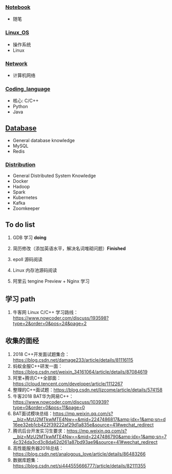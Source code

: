 ### [Notebook](https://github.com/Natureal/Job-hunting/blob/master/Notebook.md)

- 随笔

### [Linux_OS](https://github.com/Natureal/Job-hunting/blob/master/Linux_OS.md)

- 操作系统
- Linux

### [Network](https://github.com/Natureal/Job-hunting/blob/master/Network.md)

- 计算机网络

### [Coding_language](https://github.com/Natureal/Job-hunting/blob/master/Coding_language.md)
- 核心: C/C++
- Python
- Java

## [Database](https://github.com/Natureal/Job-hunting/blob/master/Database.md)
- General database knowledge
- MySQL
- Redis

### [Distribution](https://github.com/Natureal/Job-hunting/blob/master/Distribution.md)
- General Distributed System Knowledge
- Docker
- Hadoop
- Spark
- Kubernetes
- Kafka
- Zoomkeeper

## To do list

1. GDB 学习 **doing**

2. 简历修改（添加英语水平，解决名词堆砌问题）**Finished**

3. epoll 源码阅读

4. Linux 内存池源码阅读

5. 阿里云 tengine Preview + Nginx 学习

## 学习 path

1. 牛客网 Linux C/C++ 学习路线：https://www.nowcoder.com/discuss/193598?type=2&order=0&pos=24&page=2


## 收集的面经

1. 2018 C++开发面试题集合：https://blog.csdn.net/damage233/article/details/81116115
2. 蚂蚁金服C++研发一面：https://blog.csdn.net/weixin_34161064/article/details/87084619
3. 阿里+腾讯C++全部面：https://cloud.tencent.com/developer/article/1112267
3. 整理的C++面试题：https://blog.csdn.net/ljzcome/article/details/574158
4. 牛客2018 BAT华为网易C++：https://www.nowcoder.com/discuss/103939?type=0&order=0&pos=11&page=0
5. BAT面试模块总结：https://mp.weixin.qq.com/s?__biz=MzU2MTkwMTE4Nw==&mid=2247486817&amp;idx=1&amp;sn=d16ee32eb1cb422f39222af29d1a835e&source=41#wechat_redirect
6. 腾讯后台开发实习生要求：https://mp.weixin.qq.com/s?__biz=MzU2MTkwMTE4Nw==&mid=2247486790&amp;idx=1&amp;sn=74c324da3cd3c8da62d261a87bd93ae9&source=41#wechat_redirect
7. 高性能服务器2018总结：https://blog.csdn.net/analogous_love/article/details/86483266
8. 数据库题集：https://blog.csdn.net/si444555666777/article/details/82111355
